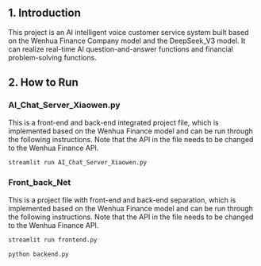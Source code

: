 ## 1. Introduction

This project is an AI intelligent voice customer service system built based on the Wenhua Finance Company model and the DeepSeek_V3 model. It can realize real-time AI question-and-answer functions and financial problem-solving functions.

## 2. How to Run

### AI_Chat_Server_Xiaowen.py

This is a front-end and back-end integrated project file, which is implemented based on the Wenhua Finance model and can be run through the following instructions. Note that the API in the file needs to be changed to the Wenhua Finance API.

```bash
streamlit run AI_Chat_Server_Xiaowen.py
```

### Front_back_Net

This is a project file with front-end and back-end separation, which is implemented based on the Wenhua Finance model and can be run through the following instructions. Note that the API in the file needs to be changed to the Wenhua Finance API.

```bash
streamlit run frontend.py
```

```bash
python backend.py   
```

